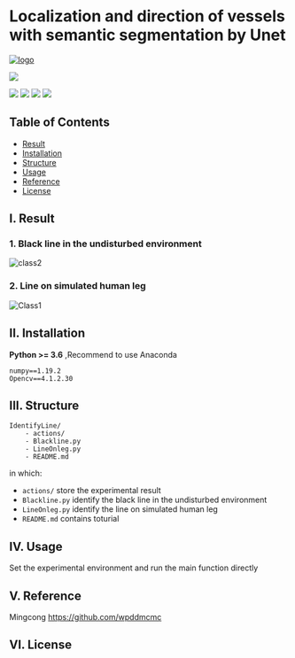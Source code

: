 # Localization and direction of vessels with semantic segmentation by Unet
[![logo](https://img.shields.io/badge/HUANGYming-projects-orange?style=flat&logo=github)](https://github.com/HUANGYming) 

![](https://img.shields.io/badge/Linux%20build-pass-green.svg?logo=linux) 

![](https://img.shields.io/badge/Python-3.6.13-green.svg?style=social&logo=python) 
![](https://img.shields.io/badge/anaconda-4.12.0-green.svg?style=social&logo=anaconda) 
![](https://img.shields.io/badge/Opencv-4.1.2.30-green.svg?style=social&logo=opencv) 
![](https://img.shields.io/badge/NumPy-1.19.2-green.svg?style=social&logo=NumPy)



## Table of Contents
- [Result](#result)
- [Installation](#installation)
- [Structure](#structure)
- [Usage](#usage)
- [Reference](#reference)
- [License](#license)



## I. Result


### 1. Black line in the undisturbed environment

![class2](https://github.com/HUANGYming/IdentifyLine/blob/main/actions/Blackline.png)

### 2. Line on simulated human leg

![Class1](https://yiminghku.oss-cn-hangzhou.aliyuncs.com/horizontalVessel.gif)

## II. Installation

**Python >= 3.6** ,Recommend to use Anaconda 
```
numpy==1.19.2
Opencv==4.1.2.30
```

## III. Structure
```
IdentifyLine/
    - actions/
    - Blackline.py
    - LineOnleg.py
    - README.md
```
in which:
- `actions/` store the experimental result 
- `Blackline.py` identify the black line in the undisturbed environment
- `LineOnleg.py` identify the line on simulated human leg
- `README.md` contains toturial

## IV. Usage

Set the experimental environment and run the main function directly





## V. Reference

Mingcong https://github.com/wpddmcmc

## VI. License




